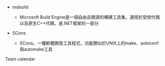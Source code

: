 - msbuild
    -  Microsoft Build Engine是一個自由且開源的構建工具集，適用於受控代碼以及原生C++代碼，是.NET框架的一部分

- SCons
    - SCons，一種軟體開發工具程式，功能類似於UNIX上的make、autoconf與automake工具


Team calendar